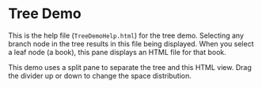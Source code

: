 # Tree Demo

This is the help file (`TreeDemoHelp.html`)
for the tree demo.
Selecting any branch node in the tree results
in this file being displayed.
When you select a leaf node (a book),
this pane displays an HTML file for that book.

This demo uses a split pane
to separate the tree and this HTML view.
Drag the divider up or down to change the space distribution.
